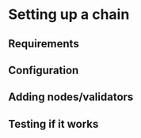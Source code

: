 # Setting up a chain

## Requirements

## Configuration

## Adding nodes/validators

## Testing if it works
